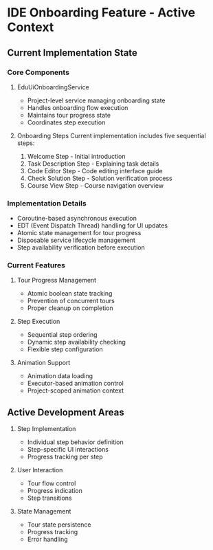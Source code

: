 # IDE Onboarding Feature - Active Context

## Current Implementation State

### Core Components
1. EduUiOnboardingService
   - Project-level service managing onboarding state
   - Handles onboarding flow execution
   - Maintains tour progress state
   - Coordinates step execution

2. Onboarding Steps
   Current implementation includes five sequential steps:
   1. Welcome Step - Initial introduction
   2. Task Description Step - Explaining task details
   3. Code Editor Step - Code editing interface guide
   4. Check Solution Step - Solution verification process
   5. Course View Step - Course navigation overview

### Implementation Details
- Coroutine-based asynchronous execution
- EDT (Event Dispatch Thread) handling for UI updates
- Atomic state management for tour progress
- Disposable service lifecycle management
- Step availability verification before execution

### Current Features
1. Tour Progress Management
   - Atomic boolean state tracking
   - Prevention of concurrent tours
   - Proper cleanup on completion

2. Step Execution
   - Sequential step ordering
   - Dynamic step availability checking
   - Flexible step configuration

3. Animation Support
   - Animation data loading
   - Executor-based animation control
   - Project-scoped animation context

## Active Development Areas
1. Step Implementation
   - Individual step behavior definition
   - Step-specific UI interactions
   - Progress tracking per step

2. User Interaction
   - Tour flow control
   - Progress indication
   - Step transitions

3. State Management
   - Tour state persistence
   - Progress tracking
   - Error handling